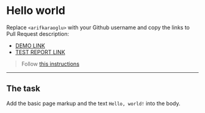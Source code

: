 # Hello world
Replace `<arifkaraoglu>` with your Github username and copy the links to Pull Request description:
- [DEMO LINK](https://arifkaraoglu.github.io/layout_hello-world/)
- [TEST REPORT LINK](https://arifkaraoglu.github.io/layout_hello-world/report/html_report/)

> Follow [this instructions](https://mate-academy.github.io/layout_task-guideline/#how-to-solve-the-layout-tasks-on-github)
___

## The task
Add the basic page markup and the text `Hello, world!` into the body.
